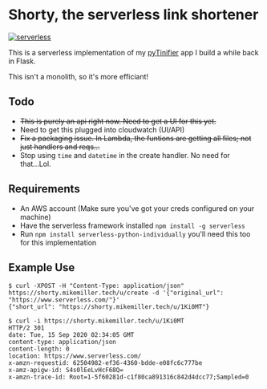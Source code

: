 # Shorty, the serverless link shortener

[![serverless](http://public.serverless.com/badges/v3.svg)](http://www.serverless.com)

This is a serverless implementation of my [pyTinifier](https://github.com/mmillerlevels/pyTinifier) app I build a while back in Flask.

This isn't a monolith, so it's more efficiant!

## Todo

- ~~This is purely an api right now. Need to get a UI for this yet.~~
- Need to get this plugged into cloudwatch (UI/API)
- ~~Fix a packaging issue. In Lambda, the funtions are getting all files; not just handlers and reqs...~~
- Stop using `time` and `datetime` in the create handler.  No need for that...Lol.

## Requirements

- An AWS account (Make sure you've got your creds configured on your machine)
- Have the serverless framework installed `npm install -g serverless`
- Run `npm install serverless-python-individually` you'll need this too for this implementation

## Example Use

```
$ curl -XPOST -H "Content-Type: application/json" https://shorty.mikemiller.tech/u/create -d '{"original_url": "https://www.serverless.com/"}'  
{"short_url": "https://shorty.mikemiller.tech/u/1Ki0MT"}
```

```
$ curl -i https://shorty.mikemiller.tech/u/1Ki0MT
HTTP/2 301 
date: Tue, 15 Sep 2020 02:34:05 GMT
content-type: application/json
content-length: 0
location: https://www.serverless.com/
x-amzn-requestid: 62504982-ef36-4360-bdde-e08fc6c777be
x-amz-apigw-id: S4s0lEeLvHcF68Q=
x-amzn-trace-id: Root=1-5f60281d-c1f80ca891316c842d4dcc77;Sampled=0
```
